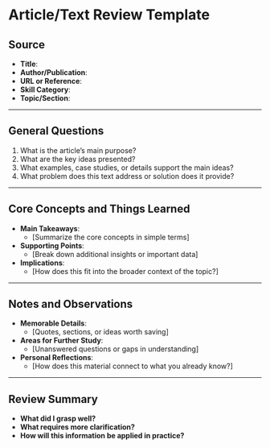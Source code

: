 # **Article/Text Review Template**

## **Source**
- **Title**:  
- **Author/Publication**:  
- **URL or Reference**:  
- **Skill Category**:  
- **Topic/Section**:  

---

## **General Questions**  
1. What is the article’s main purpose?  
2. What are the key ideas presented?  
3. What examples, case studies, or details support the main ideas?  
4. What problem does this text address or solution does it provide?  

---

## **Core Concepts and Things Learned**  
- **Main Takeaways**:  
  - [Summarize the core concepts in simple terms]  
- **Supporting Points**:  
  - [Break down additional insights or important data]  
- **Implications**:  
  - [How does this fit into the broader context of the topic?]  

---

## **Notes and Observations**  
- **Memorable Details**:  
  - [Quotes, sections, or ideas worth saving]  
- **Areas for Further Study**:  
  - [Unanswered questions or gaps in understanding]  
- **Personal Reflections**:  
  - [How does this material connect to what you already know?]  

---

## **Review Summary**  
- **What did I grasp well?**  
- **What requires more clarification?**  
- **How will this information be applied in practice?**  